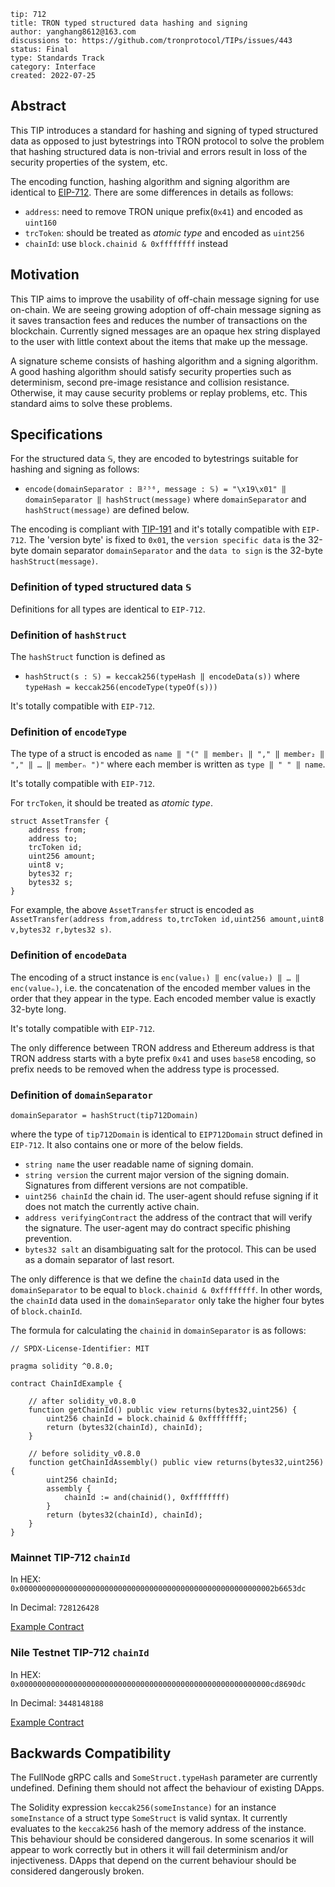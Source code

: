 ```
tip: 712
title: TRON typed structured data hashing and signing	
author: yanghang8612@163.com
discussions to: https://github.com/tronprotocol/TIPs/issues/443
status: Final
type: Standards Track
category: Interface
created: 2022-07-25
```

## Abstract

This TIP introduces a standard for hashing and signing of typed structured data as opposed to just bytestrings into TRON protocol to solve the problem that hashing structured data is non-trivial and errors result in loss of the security properties of the system, etc.

The encoding function, hashing algorithm and signing algorithm are identical to [EIP-712](https://eips.ethereum.org/EIPS/eip-712). There are some differences in details as follows:

- `address`: need to remove TRON unique prefix(`0x41`) and encoded as `uint160`
- `trcToken`: should be treated as _atomic type_ and encoded as `uint256`
- `chainId`: use `block.chainid & 0xffffffff` instead

## Motivation

This TIP aims to improve the usability of off-chain message signing for use on-chain. We are seeing growing adoption of off-chain message signing as it saves transaction fees and reduces the number of transactions on the blockchain. Currently signed messages are an opaque hex string displayed to the user with little context about the items that make up the message. 

A signature scheme consists of hashing algorithm and a signing algorithm. A good hashing algorithm should satisfy security properties such as determinism, second pre-image resistance and collision resistance. Otherwise, it may cause security problems or replay problems, etc. This standard aims to solve these problems.

## Specifications

For the structured data 𝕊, they are encoded to bytestrings suitable for hashing and signing as follows:

- `encode(domainSeparator : 𝔹²⁵⁶, message : 𝕊) = "\x19\x01" ‖ domainSeparator ‖ hashStruct(message)` where `domainSeparator` and `hashStruct(message)` are defined below.

The encoding is compliant with [TIP-191](https://github.com/tronprotocol/tips/issues/442) and it's totally compatible with `EIP-712`. The 'version byte' is fixed to `0x01`, the `version specific data` is the 32-byte domain separator `domainSeparator` and the `data to sign` is the 32-byte `hashStruct(message)`.


### Definition of typed structured data `𝕊`

Definitions for all types are identical to `EIP-712`.

### Definition of `hashStruct`

The `hashStruct` function is defined as

- `hashStruct(s : 𝕊) = keccak256(typeHash ‖ encodeData(s))` where `typeHash = keccak256(encodeType(typeOf(s)))`

It's totally compatible with `EIP-712`.

### Definition of `encodeType`

The type of a struct is encoded as `name ‖ "(" ‖ member₁ ‖ "," ‖ member₂ ‖ "," ‖ … ‖ memberₙ ")"` where each member is written as `type ‖ " " ‖ name`.

It's totally compatible with `EIP-712`.

For `trcToken`, it should be treated as _atomic type_. 

```Solidity
struct AssetTransfer {
    address from;
    address to;
    trcToken id;
    uint256 amount;
    uint8 v;
    bytes32 r;
    bytes32 s;
}
```

For example, the above `AssetTransfer` struct is encoded as `AssetTransfer(address from,address to,trcToken id,uint256 amount,uint8 v,bytes32 r,bytes32 s)`.

### Definition of `encodeData`

The encoding of a struct instance is `enc(value₁) ‖ enc(value₂) ‖ … ‖ enc(valueₙ)`, i.e. the concatenation of the encoded member values in the order that they appear in the type. Each encoded member value is exactly 32-byte long.

It's totally compatible with `EIP-712`.

The only difference between TRON address and Ethereum address is that TRON address starts with a byte prefix `0x41` and uses `base58` encoding, so prefix needs to be removed when the address type is processed.

### Definition of `domainSeparator`

```
domainSeparator = hashStruct(tip712Domain)
```

where the type of `tip712Domain` is identical to `EIP712Domain` struct defined in `EIP-712`. It also contains one or more of the below fields.

- `string name` the user readable name of signing domain.
- `string version` the current major version of the signing domain. Signatures from different versions are not compatible.
- `uint256 chainId` the chain id. The user-agent should refuse signing if it does not match the currently active chain.
- `address verifyingContract` the address of the contract that will verify the signature. The user-agent may do contract specific phishing prevention.
- `bytes32 salt` an disambiguating salt for the protocol. This can be used as a domain separator of last resort.

The only difference is that we define the `chainId` data used in the `domainSeparator` to be equal to `block.chainid & 0xffffffff`. In other words, the `chainId` data used in the `domainSeparator` only take the higher four bytes of `block.chainId`.

The formula for calculating the `chainid` in `domainSeparator` is as follows:

```Solidity
// SPDX-License-Identifier: MIT

pragma solidity ^0.8.0;

contract ChainIdExample {

    // after solidity_v0.8.0
    function getChainId() public view returns(bytes32,uint256) {
        uint256 chainId = block.chainid & 0xffffffff;
        return (bytes32(chainId), chainId);
    }

    // before solidity_v0.8.0
    function getChainIdAssembly() public view returns(bytes32,uint256) {
        uint256 chainId;
        assembly {
            chainId := and(chainid(), 0xffffffff)
        }
        return (bytes32(chainId), chainId);
    }
}
```

### Mainnet TIP-712 `chainId`

In HEX:
`0x000000000000000000000000000000000000000000000000000000002b6653dc`

In Decimal:
`728126428`

[Example Contract](https://tronscan.org/#/contract/TLeA7B2oqkR25LCKhp7CpBoG4ci1hW48Wm/code)

### Nile Testnet TIP-712 `chainId`

In HEX:
`0x00000000000000000000000000000000000000000000000000000000cd8690dc`

In Decimal:
`3448148188`

[Example Contract](https://nile.tronscan.org/#/contract/TCeVvkzomvzUS7wKK6sojsYYQ87DN7GgSP/code)

## Backwards Compatibility

The FullNode gRPC calls and `SomeStruct.typeHash` parameter are currently undefined. Defining them should not affect the behaviour of existing DApps.

The Solidity expression `keccak256(someInstance)` for an instance `someInstance` of a struct type `SomeStruct` is valid syntax. It currently evaluates to the `keccak256` hash of the memory address of the instance. This behaviour should be considered dangerous. In some scenarios it will appear to work correctly but in others it will fail determinism and/or injectiveness. DApps that depend on the current behaviour should be considered dangerously broken.
